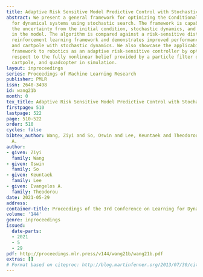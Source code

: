 ```yaml
---
title: Adaptive Risk Sensitive Model Predictive Control with Stochastic Search
abstract: We present a general framework for optimizing the Conditional Value-at-Risk
  for dynamical systems using stochastic search. The framework is capable of handling
  the uncertainty from the initial condition, stochastic dynamics, and uncertain parameters
  in the model. The algorithm is compared against a risk-sensitive distributional
  reinforcement learning framework and demonstrates improved performance on a pendulum
  and cartpole with stochastic dynamics. We also showcase the applicability of the
  framework to robotics as an adaptive risk-sensitive controller by optimizing with
  respect to the fully nonlinear belief provided by a particle filter on a pendulum,
  cartpole, and quadcopter in simulation.
layout: inproceedings
series: Proceedings of Machine Learning Research
publisher: PMLR
issn: 2640-3498
id: wang21b
month: 0
tex_title: Adaptive Risk Sensitive Model Predictive Control with Stochastic Search
firstpage: 510
lastpage: 522
page: 510-522
order: 510
cycles: false
bibtex_author: Wang, Ziyi and So, Oswin and Lee, Keuntaek and Theodorou, Evangelos
  A.
author:
- given: Ziyi
  family: Wang
- given: Oswin
  family: So
- given: Keuntaek
  family: Lee
- given: Evangelos A.
  family: Theodorou
date: 2021-05-29
address:
container-title: Proceedings of the 3rd Conference on Learning for Dynamics and Control
volume: '144'
genre: inproceedings
issued:
  date-parts:
  - 2021
  - 5
  - 29
pdf: http://proceedings.mlr.press/v144/wang21b/wang21b.pdf
extras: []
# Format based on citeproc: http://blog.martinfenner.org/2013/07/30/citeproc-yaml-for-bibliographies/
---
```

